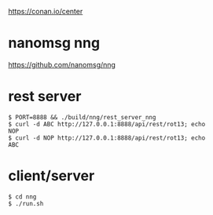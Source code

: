 https://conan.io/center

# nanomsg nng
https://github.com/nanomsg/nng

# rest server
```
$ PORT=8888 && ./build/nng/rest_server_nng
$ curl -d ABC http://127.0.0.1:8888/api/rest/rot13; echo
NOP
$ curl -d NOP http://127.0.0.1:8888/api/rest/rot13; echo
ABC
```

# client/server
```
$ cd nng
$ ./run.sh
```
